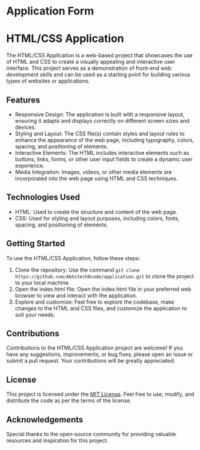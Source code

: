 # Application Form

# HTML/CSS Application

The HTML/CSS Application is a web-based project that showcases the use of HTML and CSS to create a visually appealing and interactive user interface. This project serves as a demonstration of front-end web development skills and can be used as a starting point for building various types of websites or applications.

## Features

- Responsive Design: The application is built with a responsive layout, ensuring it adapts and displays correctly on different screen sizes and devices.
- Styling and Layout: The CSS file(s) contain styles and layout rules to enhance the appearance of the web page, including typography, colors, spacing, and positioning of elements.
- Interactive Elements: The HTML includes interactive elements such as buttons, links, forms, or other user input fields to create a dynamic user experience.
- Media Integration: Images, videos, or other media elements are incorporated into the web page using HTML and CSS techniques.

## Technologies Used

- HTML: Used to create the structure and content of the web page.
- CSS: Used for styling and layout purposes, including colors, fonts, spacing, and positioning of elements.

## Getting Started

To use the HTML/CSS Application, follow these steps:

1. Clone the repository: Use the command `git clone https://github.com/Abhitech8code/application.git` to clone the project to your local machine.
2. Open the index.html file: Open the index.html file in your preferred web browser to view and interact with the application.
3. Explore and customize: Feel free to explore the codebase, make changes to the HTML and CSS files, and customize the application to suit your needs.

## Contributions

Contributions to the HTML/CSS Application project are welcome! If you have any suggestions, improvements, or bug fixes, please open an issue or submit a pull request. Your contributions will be greatly appreciated.

## License

This project is licensed under the [MIT License](https://opensource.org/licenses/MIT). Feel free to use, modify, and distribute the code as per the terms of the license.

## Acknowledgements

Special thanks to the open-source community for providing valuable resources and inspiration for this project.

